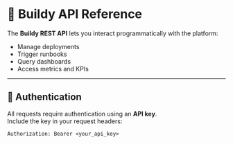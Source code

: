 # 🔌 Buildy API Reference

The **Buildy REST API** lets you interact programmatically with the platform:  
- Manage deployments  
- Trigger runbooks  
- Query dashboards  
- Access metrics and KPIs  

---

## 🔑 Authentication

All requests require authentication using an **API key**.  
Include the key in your request headers:

```http
Authorization: Bearer <your_api_key>

